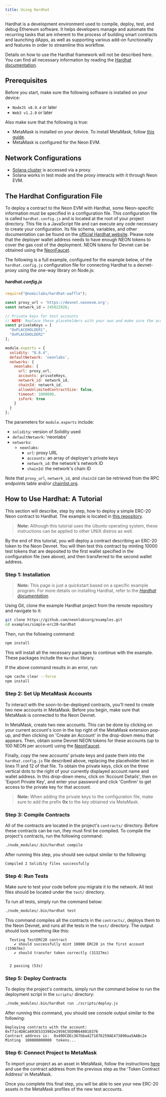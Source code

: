 ```yaml
---
title: Using Hardhat
---
```


Hardhat is a development environment used to compile, deploy, test, and debug Ethereum software. It helps developers manage and automate the recurring tasks that are inherent to the process of building smart contracts and launching dApps, as well as supporting various add-on functionality and features in order to streamline this workflow.

Details on how to use the Hardhat framework will not be described here. You can find all necessary information by reading the [Hardhat documentation](https://hardhat.org/getting-started/#overview).

## Prerequisites
Before you start, make sure the following software is installed on your device:
  * `NodeJS v8.9.4` or later
  * `Web3 v1.2.0` or later

Also make sure that the following is true:
  * MetaMask is installed on your device. To install MetaMask, follow [this guide](wallet/metamask_setup.md#installing-metamask). 
  * MetaMask is configured for the Neon EVM.

## Network Configurations
  * [Solana cluster](https://docs.solana.com/clusters) is accessed via a proxy.
  * Solana works in test mode and the proxy interacts with it through Neon EVM.

## The Hardhat Configuration File
To deploy a contract to the Neon EVM with Hardhat, some Neon-specific information must be specified in a configuration file. This configuration file is called `hardhat.config.js` and is located at the root of your project directory. This file is a JavaScript file and can execute any code necessary to create your configuration. Its file schema, variables, and other documentation can be found on the [official Hardhat website](https://hardhat.org/hardhat-runner/docs/config). Please note that the deployer wallet address needs to have enough NEON tokens to cover the gas cost of the deployment. NEON tokens for Devnet can be obtained using the [NeonFaucet](developing/utilities/faucet.md).

The following is a full example, configured for the example below, of the `hardhat.config.js` configuration file for connecting Hardhat to a devnet-proxy using the one-way library on Node.js:

##### hardhat.config.js
```js
require("@nomiclabs/hardhat-waffle");

const proxy_url = 'https://devnet.neonevm.org';
const network_id = 245022926;

// Private keys for test accounts
// NOTE: Replace these placeholders with your own and make sure the accounts have non-zero NEON balances
const privateKeys = [
  "0xPLACEHOLDER1",
  "0xPLACEHOLDER2"
];

module.exports = {
  solidity: "0.8.4",
  defaultNetwork: 'neonlabs',
  networks: {
    neonlabs: {
      url: proxy_url,
      accounts: privateKeys,
      network_id: network_id,
      chainId: network_id,
      allowUnlimitedContractSize: false,
      timeout: 1000000,
      isFork: true
    }
  }
};
```

The parameters for `module.exports` include:
* `solidity`: version of Solidity used
* `defaultNetwork`: 'neonlabs'
* `networks`:
  * `neonlabs`:
    * `url`: proxy URL
    * `accounts`: an array of deployer's private keys
    * `network_id`: the network's network ID
    * `chainId`: the network's chain ID

Note that `proxy_url`, `network_id`, and `chainId` can be retrieved from the RPC endpoints table and/or [chainlist.org](https://chainlist.org/).

## How to Use Hardhat: A Tutorial
This section will describe, step by step, how to deploy a simple ERC-20 Neon contract to Hardhat. The example is located in [this repository](https://github.com/neonlabsorg/examples/tree/main/simple-erc20-hardhat).

> **Note:** Although this tutorial uses the *Ubuntu* operating system, these instructions can be applied to other UNIX distros as well.  

By the end of this tutorial, you will deploy a contract describing an ERC-20 token to the Neon Devnet. You will then test this contract by minting 10000 test tokens that are deposited to the first wallet specified in the configuration file (see above), and then transferred to the second wallet address.

### Step 1: Installation
> **Note:** This page is just a quickstart based on a specific example program. For more details on installing Hardhat, refer to the *[Hardhat documentation](https://hardhat.org/hardhat-runner/docs/getting-started#overview)*.

Using Git, clone the example Hardhat project from the remote repository and navigate to it:
```sh
git clone https://github.com/neonlabsorg/examples.git
cd examples/simple-erc20-hardhat
```

Then, run the following command:
```sh
npm install
```
This will install all the necessary packages to continue with the example. These packages include the `Hardhat` library.

If the above command results in an error, run:
```sh
npm cache clear --force
npm install
```

### Step 2: Set Up MetaMask Accounts
To interact with the soon-to-be-deployed contracts, you'll need to create two new accounts in MetaMask. Before you begin, make sure that MetaMask is connected to the Neon Devnet.

In MetaMask, create two new accounts. This can be done by clicking on your current account's icon in the top right of the MetaMask extension pop-up, and then clicking on 'Create an Account' in the drop-down menu that appears. Then, obtain some Devnet NEON tokens for these accounts (up to 100 NEON per account) using the [NeonFaucet](../utilities/faucet).

Finally, copy the new accounts' private keys and paste them into the `hardhat.config.js` file described above, replacing the placeholder text in lines 11 and 12 of that file. To obtain the private keys, click on the three vertical dots to the right of your currently displayed account name and wallet address. In this drop-down menu, click on 'Account Details', then on 'Export Private Key', and enter your password and click 'Confirm' to get access to the private key for that account.

> **Note:** When adding the private keys to the configuration file, make sure to add the prefix **0x** to the key obtained via MetaMask.

### Step 3: Compile Contracts
All of the contracts are located in the project's `contracts/` directory. Before these contracts can be run, they must first be compiled. To compile the project's contracts, run the following command:
```sh
./node_modules/.bin/hardhat compile
```

After running this step, you should see output similar to the following:
```
Compiled 2 Solidity files successfully
```

### Step 4: Run Tests
Make sure to test your code before you migrate it to the network. All test files should be located under the `test/` directory.

To run all tests, simply run the command below:
```sh
./node_modules/.bin/hardhat test
```

This command compiles all the contracts in the `contracts/`, deploys them to the Neon Devnet, and runs all the tests in the `test/` directory. The output should look something like this:
```
  Testing TestERC20 contract
    ✔ should successfully mint 10000 ERC20 in the first account (15967ms)
    ✔ should transfer token correctly (31327ms)


  2 passing (53s)
```

### Step 5: Deploy Contracts
To deploy the project's contracts, simply run the command below to run the deployment script in the `scripts/` directory:
```sh
./node_modules/.bin/hardhat run ./scripts/deploy.js
```

After running this command, you should see console output similar to the following:
```
Deploying contracts with the account: 0xf71c4DACa893E5333982e2956C5ED9B648818376
Contract address is:  0x49DCDEc367bba4271876259AE473890aa5AABc2e
Minting  100000000000  tokens...
```

### Step 6: Connect Project to MetaMask
To import your project as an asset in MetaMask, follow the instructions [here](https://metamask.zendesk.com/hc/en-us/articles/360015489031-How-to-add-unlisted-tokens-custom-tokens-in-MetaMask#h_01FWH492CHY60HWPC28RW0872H) and use the contract address from the previous step as the 'Token Contract Address' in MetaMask.

Once you complete this final step, you will be able to see your new ERC-20 assets in the MetaMask profiles of the new test accounts.